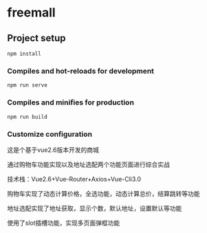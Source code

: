 # freemall

## Project setup
```
npm install
```

### Compiles and hot-reloads for development
```
npm run serve
```

### Compiles and minifies for production
```
npm run build
```

### Customize configuration

这是个基于vue2.6版本开发的商城

通过购物车功能实现以及地址选配两个功能页面进行综合实战 

技术栈：Vue2.6+Vue-Router+Axios+Vue-Cli3.0 

购物车实现了动态计算价格，全选功能，动态计算总价，结算跳转等功能 

地址选配实现了地址获取，显示个数，默认地址，设置默认等功能 

使用了slot插槽功能，实现多页面弹框功能
